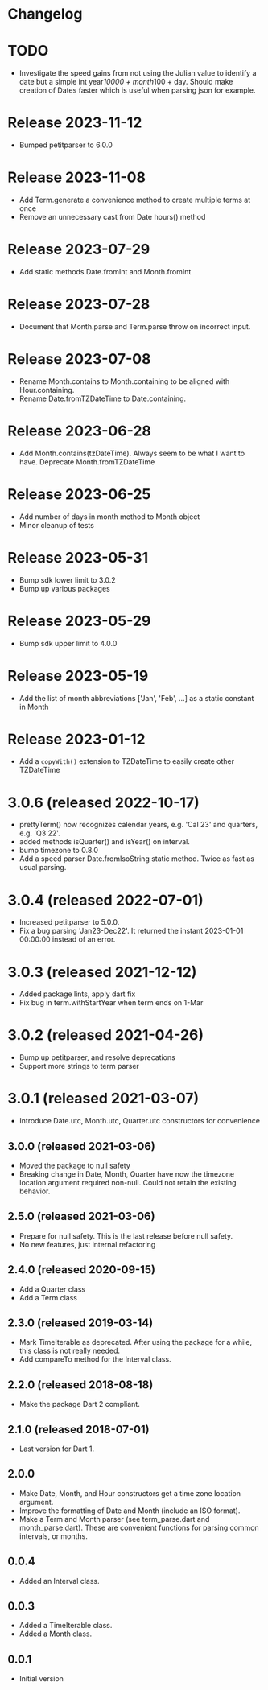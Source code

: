 # Changelog

# TODO
- Investigate the speed gains from not using the Julian value to identify a date 
  but a simple int year*10000 + month*100 + day.  Should make creation of Dates 
  faster which is useful when parsing json for example. 

# Release 2023-11-12
- Bumped petitparser to 6.0.0

# Release 2023-11-08
- Add Term.generate a convenience method to create multiple terms at once
- Remove an unnecessary cast from Date hours() method 

# Release 2023-07-29
- Add static methods Date.fromInt and Month.fromInt

# Release 2023-07-28
- Document that Month.parse and Term.parse throw on incorrect input.

# Release 2023-07-08
- Rename Month.contains to Month.containing to be aligned with Hour.containing. 
- Rename Date.fromTZDateTime to Date.containing.

# Release 2023-06-28
- Add Month.contains(tzDateTime).  Always seem to be what I want to have.
  Deprecate Month.fromTZDateTime

# Release 2023-06-25
- Add number of days in month method to Month object
- Minor cleanup of tests

# Release 2023-05-31
- Bump sdk lower limit to 3.0.2
- Bump up various packages

# Release 2023-05-29
- Bump sdk upper limit to 4.0.0

# Release 2023-05-19
- Add the list of month abbreviations ['Jan', 'Feb', ...] as a static constant in Month

# Release 2023-01-12
- Add a `copyWith()` extension to TZDateTime to easily create other TZDateTime 

# 3.0.6 (released 2022-10-17)
- prettyTerm() now recognizes calendar years, e.g. 'Cal 23' and quarters, 
  e.g. 'Q3 22'. 
- added methods isQuarter() and isYear() on interval.
- bump timezone to 0.8.0
- Add a speed parser Date.fromIsoString static method.  Twice as fast as usual parsing.

# 3.0.4 (released 2022-07-01)
- Increased petitparser to 5.0.0.  
- Fix a bug parsing 'Jan23-Dec22'.  It returned the instant 2023-01-01 00:00:00 
  instead of an error.

# 3.0.3 (released 2021-12-12)
- Added package lints, apply dart fix
- Fix bug in term.withStartYear when term ends on 1-Mar

# 3.0.2 (released 2021-04-26)
- Bump up petitparser, and resolve deprecations
- Support more strings to term parser  

# 3.0.1 (released 2021-03-07)
- Introduce Date.utc, Month.utc, Quarter.utc constructors for convenience

## 3.0.0 (released 2021-03-06)
- Moved the package to null safety
- Breaking change in Date, Month, Quarter have now the timezone location 
  argument required non-null.  Could not retain the existing behavior. 

## 2.5.0 (released 2021-03-06)
- Prepare for null safety.  This is the last 
release before null safety.
- No new features, just internal refactoring  

## 2.4.0 (released 2020-09-15)
- Add a Quarter class
- Add a Term class

## 2.3.0 (released 2019-03-14)
- Mark TimeIterable as deprecated.  After using the package for a 
while, this class is not really needed.  
 - Add compareTo method for the Interval class.  

## 2.2.0 (released 2018-08-18)
- Make the package Dart 2 compliant.

## 2.1.0 (released 2018-07-01)
- Last version for Dart 1.
 
## 2.0.0
- Make Date, Month, and Hour constructors get a time zone location argument.   
- Improve the formatting of Date and Month (include an ISO format). 
- Make a Term and Month parser (see term_parse.dart and month_parse.dart).  These are 
convenient functions for parsing common intervals, or months.  
 
## 0.0.4
- Added an Interval class.

## 0.0.3
- Added a TimeIterable class.
- Added a Month class.

## 0.0.1
- Initial version
